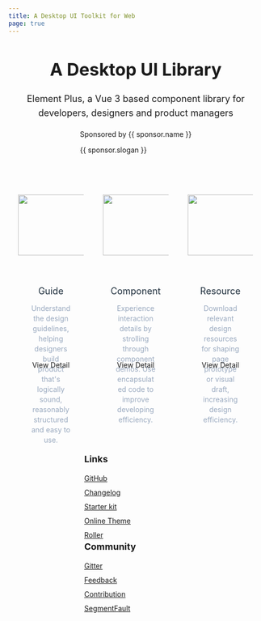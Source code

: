 ```yaml
---
title: A Desktop UI Toolkit for Web
page: true
---
```


<script setup>
import { ref, computed, onMounted, onBeforeUnmount } from 'vue'
import { withBase } from 'vitepress'

const sponsors = [
  {
    name: 'bit',
    img: withBase('/images/bit.svg'),
    url: 'https://bit.dev/?from=element-ui',
    slogan: 'Share Code',
  },
  {
    name: 'renren.io',
    img: withBase('/images/renren.png'),
    url: 'https://www.renren.io/?from=element-ui',
    slogan: 'Rapid development platform',
    className: 'renren',
  },
]
</script>

<div class="home-page">
  <div class="banner">
    <div class="banner-desc">
      <h1>A Desktop UI Library</h1>
      <p>Element Plus, a Vue 3 based component library for developers, designers and product managers</p>
    </div>
  </div>
  <div class="jumbotron">
    <img src="/images/theme-index-blue.png" alt="banner" />
  </div>
  <div class="sponsors">
    <a v-for="sponsor in sponsors" :class="['sponsor', sponsor.className]" :href="sponsor.url" target="_blank">
      <img width="45" :src="sponsor.img" :alt="sponsor.name" />
      <div>
        <p>
          Sponsored by
          <span class="name">{{ sponsor.name }}</span>
        </p>
        <p>{{ sponsor.slogan }}</p>
      </div>
    </a>
  </div>
  <div class="cards">
    <ul class="container">
      <li>
        <div class="card">
          <img src="/images/guide.png" alt="" />
          <h3>Guide</h3>
          <p>Understand the design guidelines, helping designers build product that's logically sound, reasonably structured and easy to use.</p>
          <a href="/en-US/guide/design.html">
            View Detail
          </a>
        </div>
      </li>
      <li>
        <div class="card">
          <img src="/images/component.png" alt="" />
          <h3>Component</h3>
          <p>Experience interaction details by strolling through component demos. Use encapsulated code to improve developing efficiency.</p>
          <a href="/en-US/component/layout.html">
            View Detail
          </a>
        </div>
      </li>
      <li>
        <div class="card">
          <img src="/images/resource.png" alt="" />
          <h3>Resource</h3>
          <p>Download relevant design resources for shaping page prototype or visual draft, increasing design efficiency.</p>
          <a href="/en-US/guide/resource.html">
            View Detail
          </a>
        </div>
      </li>
    </ul>
  </div>
</div>

<footer class="footer">
  <div class="footer-main">
    <h4>Links</h4>
    <a href="https://github.com/element-plus/element-plus" class="footer-main-link" target="_blank">
      GitHub
    </a>
    <a href="https://github.com/element-plus/element-plus/releases" class="footer-main-link" target="_blank">
      Changelog
    </a>
    <a href="https://github.com/element-plus/element-plus-starter" class="footer-main-link"  target="_blank">
      Starter kit
    </a>
    <a href="/en-US/component/custom-theme" class="footer-main-link" target="_blank">
      Online Theme Roller
    </a>
  </div>

  <div class="footer-main">
    <h4>Community</h4>
    <a href="https://gitter.im/element-en/Lobby" class="footer-main-link" target="_blank">Gitter</a>
    <a href="https://github.com/element-plus/element-plus/issues" class="footer-main-link" target="_blank">
      Feedback
    </a>
    <a href="https://github.com/element-plus/element-plus/blob/dev/.github/CONTRIBUTING.en-US.md" class="footer-main-link" target="_blank">
      Contribution
    </a>
    <a href="https://segmentfault.com/t/element-plus" class="footer-main-link" target="_blank">
      SegmentFault
    </a>
  </div>
</footer>

<style lang="scss" scoped>
.home-page {
  .banner {
    text-align: center;
  }
  .banner-desc {
    padding-top: 30px;

    h1 {
      font-size: 34px;
      margin: 0;
      line-height: 48px;
      color: var(--text-color);
    }

    p {
      font-size: 18px;
      line-height: 28px;
      color: var(--text-color-light);
      margin: 20px 0 5px;
    }
  }

  .sponsors {
    display: flex;
    justify-content: center;
  }

  .sponsor {
    margin: 0 20px 50px;
    display: inline-flex;
    width: 300px;
    height: 100px;
    justify-content: center;
    align-items: center;

    .name {
      font-weight: bold;
      color: var(--text-color);
    }

    img {
      margin-right: 20px;
    }

    div {
      display: flex;
      flex-direction: column;
      justify-content: center;
    }

    p {
      margin: 0;
      line-height: 1.8;
      color: var(--text-color-light);
      font-size: 14px;
    }
  }
  .jumbotron {
    width: 890px;
    margin: 30px auto;
    position: relative;
    img {
      width: 100%;
    }
    .jumbotron-red {
      transition: height 0.1s;
      background: #fff;
      position: absolute;
      left: 0;
      top: 0;
      overflow: hidden;
    }
  }
  .cards {
    margin: 0 auto 110px;
    width: 1140px;

    .container {
      padding: 0;
      margin: 0 -11px;
      width: auto;
      &::before,
      &::after {
        display: table;
        content: '';
      }
      &::after {
        clear: both;
      }
    }

    li {
      width: 33.3%;
      padding: 0 19px;
      box-sizing: border-box;
      float: left;
      list-style: none;
    }

    img {
      width: 160px;
      height: 120px;
    }
  }
  .card {
    height: 430px;
    width: 100%;
    background: var(--bg-color);
    border: 1px solid var(--border-color);
    border-radius: 5px;
    box-sizing: border-box;
    text-align: center;
    position: relative;
    transition: all 0.3s ease-in-out;
    bottom: 0;

    img {
      margin: 66px auto 60px;
    }
    h3 {
      margin: 0;
      font-size: 18px;
      color: #1f2f3d;
      font-weight: normal;
    }
    p {
      font-size: 14px;
      color: #99a9bf;
      padding: 0 25px;
      line-height: 20px;
    }
    a {
      height: 53px;
      line-height: 52px;
      font-size: 14px;
      color: var(--brand-color);
      text-align: center;
      border: 0;
      border-top: 1px solid var(--border-color);
      padding: 0;
      cursor: pointer;
      width: 100%;
      position: absolute;
      bottom: 0;
      left: 0;
      background-color: var(--bg-color);
      border-radius: 0 0 5px 5px;
      transition: all 0.3s;
      text-decoration: none;
      display: block;

      &:hover {
        color: #fff;
        background: var(--brand-color);
      }
    }
    &:hover {
      bottom: 6px;
      box-shadow: 0 6px 18px 0 rgba(232, 237, 250, 0.5);
    }
  }
  @media (max-width: 1140px) {
    .cards {
      width: 100%;
      .container {
        width: 100%;
        margin: 0;
      }
    }
    .banner .container {
      width: 100%;
      box-sizing: border-box;
    }
    .banner img {
      right: 0;
    }
  }

  @media (max-width: 1000px) {
    .banner .container {
      img {
        display: none;
      }
    }
    .jumbotron {
      display: none;
    }
  }

  @media (max-width: 768px) {
    .cards {
      li {
        width: 80%;
        margin: 0 auto 20px;
        float: none;
      }
      .card {
        height: auto;
        padding-bottom: 54px;
      }
    }
    .banner-stars {
      display: none;
    }
    .banner-desc {
      #line2 {
        display: none;
      }
      h2 {
        font-size: 32px;
      }
      p {
        width: auto;
      }
    }
  }
  .theme-intro-b {
    position: fixed;
    left: 0;
    right: 0;
    top: 0;
    bottom: 0;
    z-index: 200;
    .intro-banner {
      position: absolute;
    }
    img {
      width: 300px;
    }
    .title {
      position: absolute;
      top: 0;
      bottom: 0;
      left: 0;
      right: 0;
      color: #fff;
      text-align: center;
      font-weight: bold;
      font-size: 20px;
      display: flex;
      justify-content: center;
      align-items: center;
      p {
        padding: 0;
        margin: 10px 0;
      }
    }
  }
  .theme-intro-a {
    position: fixed;
    left: 0;
    right: 0;
    top: 0;
    bottom: 0;
    z-index: 200;
    .mask {
      position: fixed;
      left: 0;
      right: 0;
      top: 0;
      bottom: 0;
      background: #000;
      opacity: 0.5;
    }
    .intro-banner {
      top: 50%;
      left: 50%;
      position: fixed;
      -webkit-transform: translate(-50%, -50%);
      transform: translate(-50%, -50%);
      box-sizing: border-box;
      text-align: center;
      z-index: 100;
      img {
        width: 100%;
      }
      .intro-text {
        position: absolute;
        top: 50%;
        left: 0;
        right: 0;
        p {
          padding: 0;
          margin: 0;
          font-size: 48px;
          font-weight: bold;
          color: #fff;
        }
      }
    }
  }
}
.footer {
  background-color: var(--bg-color);
  width: 100%;
  padding: 40px 150px;
  box-sizing: border-box;
  height: 340px;

  .container {
    box-sizing: border-box;
    width: auto;
  }

  .footer-main {
    font-size: 0;
    display: inline-block;
    vertical-align: top;
    margin-right: 110px;

    h4 {
      font-size: 18px;
      line-height: 1;
      margin: 0 0 15px 0;
    }

    .footer-main-link {
      display: block;
      margin: 0;
      line-height: 2;
      font-size: 14px;
      color: var(--text-color-light);

      &:hover {
        color: var(--text-color);
      }
    }
  }

  .footer-social {
    float: right;
    text-align: right;

    .footer-social-title {
      color: var(--text-color-light);
      font-size: 18px;
      line-height: 1;
      margin: 0 0 20px 0;
      padding: 0;
      font-weight: bold;
    }

    .ep-icon-github {
      transition: 0.3s;
      display: inline-block;
      line-height: 32px;
      text-align: center;
      color: #c8d6e8;
      background-color: transparent;
      font-size: 32px;
      vertical-align: middle;
      margin-right: 20px;
      &:hover {
        transform: scale(1.2);
        color: #8d99ab;
      }
    }

    .doc-icon-gitter {
      margin-right: 0;
    }
  }
}

@media (max-width: 1140px) {
  .footer {
    height: auto;
  }
}

@media (max-width: 1000px) {
  .footer-social {
    display: none;
  }
}

@media (max-width: 768px) {
  .footer {
    .footer-main {
      margin-bottom: 30px;
    }
  }
}

  </style>
